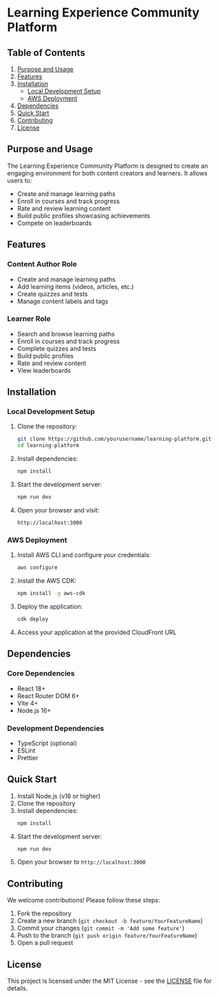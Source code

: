 # Learning Experience Community Platform

## Table of Contents
1. [Purpose and Usage](#purpose-and-usage)
2. [Features](#features)
3. [Installation](#installation)
   - [Local Development Setup](#local-development-setup)
   - [AWS Deployment](#aws-deployment)
4. [Dependencies](#dependencies)
5. [Quick Start](#quick-start)
6. [Contributing](#contributing)
7. [License](#license)

## Purpose and Usage
The Learning Experience Community Platform is designed to create an engaging environment for both content creators and learners. It allows users to:
- Create and manage learning paths
- Enroll in courses and track progress
- Rate and review learning content
- Build public profiles showcasing achievements
- Compete on leaderboards

## Features
### Content Author Role
- Create and manage learning paths
- Add learning items (videos, articles, etc.)
- Create quizzes and tests
- Manage content labels and tags

### Learner Role
- Search and browse learning paths
- Enroll in courses and track progress
- Complete quizzes and tests
- Build public profiles
- Rate and review content
- View leaderboards

## Installation

### Local Development Setup
1. Clone the repository:
   ```bash
   git clone https://github.com/yourusername/learning-platform.git
   cd learning-platform
   ```

2. Install dependencies:
   ```bash
   npm install
   ```

3. Start the development server:
   ```bash
   npm run dev
   ```

4. Open your browser and visit:
   ```
   http://localhost:3000
   ```

### AWS Deployment
1. Install AWS CLI and configure your credentials:
   ```bash
   aws configure
   ```

2. Install the AWS CDK:
   ```bash
   npm install -g aws-cdk
   ```

3. Deploy the application:
   ```bash
   cdk deploy
   ```

4. Access your application at the provided CloudFront URL

## Dependencies
### Core Dependencies
- React 18+
- React Router DOM 6+
- Vite 4+
- Node.js 16+

### Development Dependencies
- TypeScript (optional)
- ESLint
- Prettier

## Quick Start
1. Install Node.js (v16 or higher)
2. Clone the repository
3. Install dependencies:
   ```bash
   npm install
   ```
4. Start the development server:
   ```bash
   npm run dev
   ```
5. Open your browser to `http://localhost:3000`

## Contributing
We welcome contributions! Please follow these steps:
1. Fork the repository
2. Create a new branch (`git checkout -b feature/YourFeatureName`)
3. Commit your changes (`git commit -m 'Add some feature'`)
4. Push to the branch (`git push origin feature/YourFeatureName`)
5. Open a pull request

## License
This project is licensed under the MIT License - see the [LICENSE](LICENSE) file for details.

